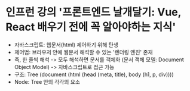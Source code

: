 # 인프런 강의 '프론트엔드 날개달기: Vue, React 배우기 전에 꼭 알아야하는 지식'

* 자바스크립트: 웹문서(html) 제어하기 위해 탄생
* 제어법: 브라우저 안에 웹문서 해석할 수 있는 '렌더링 엔진' 존재
* 즉, 한 줄씩 해석 -> 모두 해석하면 문서를 객체화 (문서 객체 모델: Document Object Model) -> 자바스크립트로 접근 가능
* 구조: Tree (document (html (head (meta, title), body (h1, p, div)))) 
* Node: Tree 안의 각각의 요소
